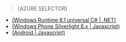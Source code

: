 > [AZURE.SELECTOR]
- [(Windows Runtime 8.1 universal C# | .NET)](/documentation/articles/mobile-services-dotnet-backend-windows-universal-dotnet-get-started-data/)
- [(Windows Phone Silverlight 8.x | Javascript)](/documentation/articles/mobile-services-windows-phone-get-started-data/)
- [(Android | Javascript)](/documentation/articles/mobile-services-android-get-started-data/)